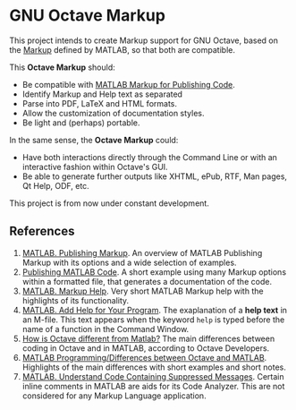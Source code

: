 # GNU Octave Markup

This project intends to create Markup support for GNU Octave, based on the [Markup](http://de.mathworks.com/help/matlab/matlab_prog/marking-up-matlab-comments-for-publishing.html "MATLAB - Publishing Markup") defined by MATLAB, so that both are compatible.

This **Octave Markup** should:
- Be compatible with [MATLAB Markup for Publishing Code](http://de.mathworks.com/help/matlab/matlab_prog/publishing-matlab-code.html "Publishing MATLAB Code").
- Identify Markup and Help text as separated
- Parse into PDF, LaTeX and HTML formats.
- Allow the customization of documentation styles.
- Be light and (perhaps) portable.

In the same sense, the **Octave Markup** could:
- Have both interactions directly through the Command Line or with an interactive fashion within Octave's GUI.
- Be able to generate further outputs like XHTML, ePub, RTF, Man pages, Qt Help, ODF, etc.

This project is from now under constant development.

References
----------

1. [MATLAB. Publishing Markup](http://de.mathworks.com/help/matlab/matlab_prog/marking-up-matlab-comments-for-publishing.html). An overview of MATLAB Publishing Markup with its options and a wide selection of examples.
2. [Publishing MATLAB Code](http://de.mathworks.com/help/matlab/matlab_prog/publishing-matlab-code.html). A short example using many Markup options within a formatted file, that generates a documentation of the code.
3. [MATLAB. Markup Help](http://www.mathworks.com/matlabcentral/answers/help/markup/). Very short MATLAB Markup help with the highlights of its functionality.
4. [MATLAB. Add Help for Your Program](http://de.mathworks.com/help/matlab/matlab_prog/add-help-for-your-program.html). The exaplanation of a **help text** in an M-file. This text appears when the keyword `help`  is typed before the name of a function in the Command Window.
5. [How is Octave different from Matlab?](http://wiki.octave.org/FAQ#How_is_Octave_different_from_Matlab.3F) The main differences between coding in Octave and in MATLAB, according to Octave Developers.
6. [MATLAB Programming/Differences between Octave and MATLAB](http://en.wikibooks.org/wiki/MATLAB_Programming/Differences_between_Octave_and_MATLAB). Highlights of the main differences with short examples and short notes.
7. [MATLAB. Understand Code Containing Suppressed Messages](http://en.mathworks.com/help/releases/R2015a/matlab/matlab_prog/check-code-for-errors-and-warnings.html#brx2q1o). Certain inline comments in MATLAB are aids for its Code Analyzer. This are not considered for any Markup Language application.